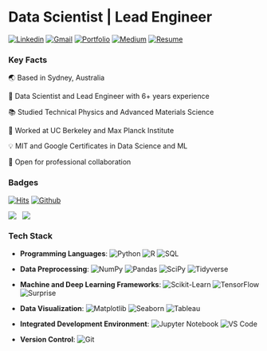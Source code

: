 # Data Scientist | Lead Engineer

[![Linkedin](https://img.shields.io/badge/-LinkedIn-0A66C2?style=flat&logo=Linkedin&logoColor=white&link=https://www.linkedin.com/in/thomas-moesl)](https://www.linkedin.com/in/thomas-moesl)
[![Gmail](https://img.shields.io/badge/-Gmail-EA4335?style=flat&logo=Gmail&logoColor=white)](mailto:thomas.moesl@gmail.com)
[![Portfolio](https://img.shields.io/badge/-Portfolio-FF5722?style=flat&logo=Google-Chrome&logoColor=white&link=https://pytopia.ai)](https://pytopia.ai)
[![Medium](https://img.shields.io/badge/-Medium-white?style=flat&logo=Medium&logoColor=black&link=https://medium.com/@thomas.moesl)](https://medium.com/@thomas.moesl)
[![Resume](https://img.shields.io/badge/-Resume-34A853?style=flat&logo=Google-Drive&logoColor=white&link=https://docs.google.com/document/d/1XfKpyCrqpsv31Nai77RbmOdESOcV6lt3GzWqjHwNcFM/edit?usp=drive_link)](https://docs.google.com/document/d/1XfKpyCrqpsv31Nai77RbmOdESOcV6lt3GzWqjHwNcFM/edit?usp=drive_link)


### Key Facts
🌏 Based in Sydney, Australia

🚀 Data Scientist and Lead Engineer with 6+ years experience

📚 Studied Technical Physics and Advanced Materials Science

🧠 Worked at UC Berkeley and Max Planck Institute

💡 MIT and Google Certificates in Data Science and ML

🤝 Open for professional collaboration


### Badges

[![Hits](https://hits.seeyoufarm.com/api/count/incr/badge.svg?url=https%3A%2F%2Fgithub.com%2Ftmoesl%2Ftmoesl&count_bg=%23151515&title_bg=%23555555&icon=github.svg&icon_color=%2379FF97&title=Profile+Views&edge_flat=false)](https://hits.seeyoufarm.com)
[![Github](https://img.shields.io/github/followers/tmoesl?label=Follow&style=social)](https://github.com/tmoesl)

<p align="left">
  <img align="top" src="https://github-readme-stats.vercel.app/api?username=tmoesl&show_icons=true&theme=dark&rank_icon=github" /> &nbsp;
  <img align="top" src="https://github-readme-stats.vercel.app/api/top-langs/?username=tmoesl&layout=compact&langs_count=8&show_icons=true&theme=dark" />
</p>


### Tech Stack

- **Programming Languages**:
  ![Python](https://img.shields.io/badge/-Python-3776AB?style=flat&logo=Python&logoColor=white)
  ![R](https://img.shields.io/badge/-R-276DC3?style=flat&logo=R&logoColor=white)
  ![SQL](https://img.shields.io/badge/-SQL-4479A1?style=flat&logo=MySQL&logoColor=white)

- **Data Preprocessing**:
  ![NumPy](https://img.shields.io/badge/-NumPy-013243?style=flat&logo=NumPy&logoColor=white)
  ![Pandas](https://img.shields.io/badge/-Pandas-150458?style=flat&logo=Pandas&logoColor=white)
  ![SciPy](https://img.shields.io/badge/-SciPy-8CAAE6?style=flat&logo=scipy&logoColor=white)
  ![Tidyverse](https://img.shields.io/badge/-Tidyverse-1D1D1D?style=flat&logo=Tidyverse&logoColor=white)

- **Machine and Deep Learning Frameworks**:
  ![Scikit-Learn](https://img.shields.io/badge/-Scikit%20Learn-F7931E?style=flat&logo=scikit-learn&logoColor=white)
  ![TensorFlow](https://img.shields.io/badge/-TensorFlow-FF6F00?style=flat&logo=TensorFlow&logoColor=white)
  ![Surprise](https://img.shields.io/badge/-Surprise-008080?style=flat&logoColor=white)

- **Data Visualization**:
  ![Matplotlib](https://img.shields.io/badge/-Matplotlib-11557C?style=flat&logo=Matplotlib&logoColor=white)
  ![Seaborn](https://img.shields.io/badge/-Seaborn-3776AB?style=flat&logo=Seaborn&logoColor=white)
  ![Tableau](https://img.shields.io/badge/-Tableau-E97627?style=flat&logo=Tableau&logoColor=white)

- **Integrated Development Environment**:
  ![Jupyter Notebook](https://img.shields.io/badge/-Jupyter%20Notebook-F37626?style=flat&logo=Jupyter&logoColor=white)
  ![VS Code](https://img.shields.io/badge/-VS%20Code-007ACC?style=flat&logo=Visual-Studio-Code&logoColor=white)

- **Version Control**:
  ![Git](https://img.shields.io/badge/-Git-F05032?style=flat&logo=Git&logoColor=white)
